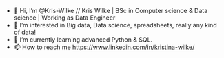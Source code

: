 - 👋 Hi, I’m @Kris-Wilke // Kris Wilke | BSc in Computer science & Data science | Working as Data Engineer
- 👀 I’m interested in Big data, Data science, spreadsheets, really any kind of data!
- 🌱 I’m currently learning advanced Python & SQL.
- 📫 How to reach me https://www.linkedin.com/in/kristina-wilke/

<!---
Kris-Wilke/Kris-Wilke is a ✨ special ✨ repository because its `README.md` (this file) appears on your GitHub profile.
You can click the Preview link to take a look at your changes.
- 💞️ I’m looking to collaborate on ... (I don't know at the moment, still learning!)
--->
